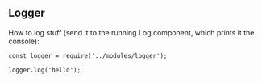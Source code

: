 ## Logger

How to log stuff (send it to the running Log component, which prints it the console):

`` const logger = require('../modules/logger'); `` 

`` logger.log('hello'); ``
